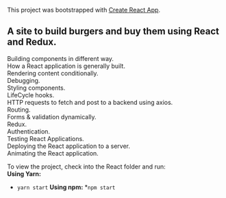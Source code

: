 This project was bootstrapped with [Create React App](https://github.com/facebookincubator/create-react-app).

## A site to build burgers and buy them using React and Redux.

Building components in different way. <br>
How a React application is generally built.<br>
Rendering content conditionally.<br>
Debugging.<br>
Styling components.<br>
LifeCycle hooks.<br>
HTTP requests to fetch and post to a backend using axios.<br>
Routing.<br>
Forms & validation dynamically.<br>
Redux.<br>
Authentication.<br>
Testing React Applications.<br>
Deploying the React application to a server.<br>
Animating the React application.<br>

To view the project, check into the React folder and run:<br>
**Using Yarn:**<br>

- `yarn start`
  **Using npm:** \*`npm start`
